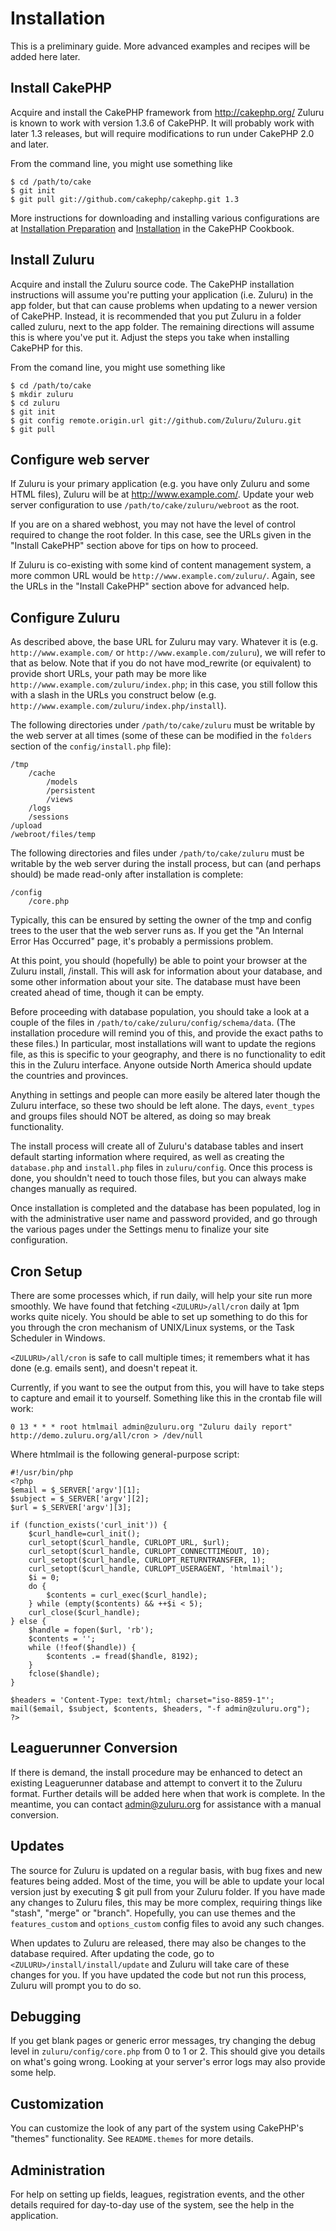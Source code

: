 # Installation

This is a preliminary guide. More advanced examples and recipes
will be added here later.

## Install CakePHP

Acquire and install the CakePHP framework from http://cakephp.org/
Zuluru is known to work with version 1.3.6 of CakePHP. It will
probably work with later 1.3 releases, but will require modifications
to run under CakePHP 2.0 and later.

From the command line, you might use something like

    $ cd /path/to/cake
    $ git init
    $ git pull git://github.com/cakephp/cakephp.git 1.3

More instructions for downloading and installing various configurations
are at
[Installation Preparation](https://book.cakephp.org/1.3/en/The-Manual/Developing-with-CakePHP/Installation-Preparation.html)
and
[Installation](https://book.cakephp.org/1.3/en/The-Manual/Developing-with-CakePHP/Installation.html)
in the CakePHP Cookbook.

## Install Zuluru

Acquire and install the Zuluru source code. The CakePHP installation
instructions will assume you're putting your application (i.e. Zuluru)
in the app folder, but that can cause problems when updating to a newer
version of CakePHP. Instead, it is recommended that you put Zuluru in a
folder called zuluru, next to the app folder. The remaining directions
will assume this is where you've put it. Adjust the steps you take when
installing CakePHP for this.

From the comand line, you might use something like

    $ cd /path/to/cake
    $ mkdir zuluru
    $ cd zuluru
    $ git init
    $ git config remote.origin.url git://github.com/Zuluru/Zuluru.git
    $ git pull

## Configure web server

If Zuluru is your primary application (e.g. you have only Zuluru and
some HTML files), Zuluru will be at http://www.example.com/. Update
your web server configuration to use `/path/to/cake/zuluru/webroot` as
the root.

If you are on a shared webhost, you may not have the level of control
required to change the root folder. In this case, see the URLs given in
the "Install CakePHP" section above for tips on how to proceed.

If Zuluru is co-existing with some kind of content management system,
a more common URL would be `http://www.example.com/zuluru/`. Again, see
the URLs in the "Install CakePHP" section above for advanced help.

## Configure Zuluru

As described above, the base URL for Zuluru may vary. Whatever it is
(e.g. `http://www.example.com/` or `http://www.example.com/zuluru`), we
will refer to that as <ZULURU> below. Note that if you do not have
mod_rewrite (or equivalent) to provide short URLs, your <ZULURU> path
may be more like `http://www.example.com/zuluru/index.php`; in this case,
you still follow this with a slash in the URLs you construct below
(e.g.  `http://www.example.com/zuluru/index.php/install`).

The following directories under `/path/to/cake/zuluru` must be writable
by the web server at all times (some of these can be modified in the
`folders` section of the `config/install.php` file):

    /tmp
    	/cache
    		/models
    		/persistent
    		/views
    	/logs
    	/sessions
    /upload
    /webroot/files/temp

The following directories and files under `/path/to/cake/zuluru` must be
writable by the web server during the install process, but can (and
perhaps should) be made read-only after installation is complete:

    /config
    	/core.php

Typically, this can be ensured by setting the owner of the tmp and
config trees to the user that the web server runs as. If you get the
"An Internal Error Has Occurred" page, it's probably a permissions
problem.

At this point, you should (hopefully) be able to point your browser at
the Zuluru install, <ZULURU>/install. This will ask for information
about your database, and some other information about your site. The
database must have been created ahead of time, though it can be empty.

Before proceeding with database population, you should take a look at
a couple of the files in `/path/to/cake/zuluru/config/schema/data`. (The
installation procedure will remind you of this, and provide the exact
paths to these files.) In particular, most installations will want to
update the regions file, as this is specific to your geography, and
there is no functionality to edit this in the Zuluru interface. Anyone
outside North America should update the countries and provinces.

Anything in settings and people can more easily be altered later though
the Zuluru interface, so these two should be left alone. The days,
`event_types` and groups files should NOT be altered, as doing so may
break functionality.

The install process will create all of Zuluru's database tables and
insert default starting information where required, as well as creating
the `database.php` and `install.php` files in `zuluru/config`. Once this
process is done, you shouldn't need to touch those files, but you can
always make changes manually as required.

Once installation is completed and the database has been populated, log
in with the administrative user name and password provided, and go
through the various pages under the Settings menu to finalize your site
configuration.

## Cron Setup

There are some processes which, if run daily, will help your site run
more smoothly. We have found that fetching `<ZULURU>/all/cron` daily at
1pm works quite nicely. You should be able to set up something to do
this for you through the cron mechanism of UNIX/Linux systems, or the
Task Scheduler in Windows.

`<ZULURU>/all/cron` is safe to call multiple times; it remembers what it
has done (e.g. emails sent), and doesn't repeat it.

Currently, if you want to see the output from this, you will have to
take steps to capture and email it to yourself. Something like this in
the crontab file will work:

    0 13 * * * root htmlmail admin@zuluru.org "Zuluru daily report" http://demo.zuluru.org/all/cron > /dev/null

Where htmlmail is the following general-purpose script:

    #!/usr/bin/php
    <?php
    $email = $_SERVER['argv'][1];
    $subject = $_SERVER['argv'][2];
    $url = $_SERVER['argv'][3];

    if (function_exists('curl_init')) {
    	$curl_handle=curl_init();
    	curl_setopt($curl_handle, CURLOPT_URL, $url);
    	curl_setopt($curl_handle, CURLOPT_CONNECTTIMEOUT, 10);
    	curl_setopt($curl_handle, CURLOPT_RETURNTRANSFER, 1);
    	curl_setopt($curl_handle, CURLOPT_USERAGENT, 'htmlmail');
		$i = 0;
		do {
			$contents = curl_exec($curl_handle);
		} while (empty($contents) && ++$i < 5);
    	curl_close($curl_handle);
    } else {
    	$handle = fopen($url, 'rb');
    	$contents = '';
    	while (!feof($handle)) {
    		$contents .= fread($handle, 8192);
    	}
    	fclose($handle);
    }

    $headers = 'Content-Type: text/html; charset="iso-8859-1"';
    mail($email, $subject, $contents, $headers, "-f admin@zuluru.org");
    ?>

## Leaguerunner Conversion

If there is demand, the install procedure may be enhanced to detect an
existing Leaguerunner database and attempt to convert it to the Zuluru
format. Further details will be added here when that work is complete.
In the meantime, you can contact admin@zuluru.org for assistance with
a manual conversion.

## Updates

The source for Zuluru is updated on a regular basis, with bug fixes and
new features being added. Most of the time, you will be able to update
your local version just by executing
$ git pull
from your Zuluru folder. If you have made any changes to Zuluru
files, this may be more complex, requiring things like "stash", "merge"
or "branch". Hopefully, you can use themes and the `features_custom` and
`options_custom` config files to avoid any such changes.

When updates to Zuluru are released, there may also be changes to the
database required. After updating the code, go to
`<ZULURU>/install/install/update` and Zuluru will take care of these
changes for you. If you have updated the code but not run this process,
Zuluru will prompt you to do so.

## Debugging

If you get blank pages or generic error messages, try changing the
debug level in `zuluru/config/core.php` from 0 to 1 or 2. This should
give you details on what's going wrong. Looking at your server's error
logs may also provide some help.

## Customization

You can customize the look of any part of the system using CakePHP's
"themes" functionality. See `README.themes` for more details.

## Administration

For help on setting up fields, leagues, registration events, and the
other details required for day-to-day use of the system, see the help
in the application.
